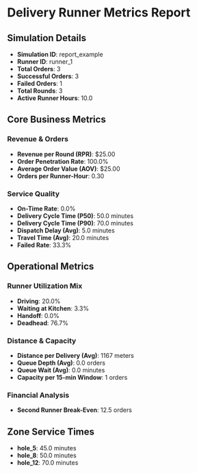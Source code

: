 # Delivery Runner Metrics Report

## Simulation Details
- **Simulation ID**: report_example
- **Runner ID**: runner_1
- **Total Orders**: 3
- **Successful Orders**: 3
- **Failed Orders**: 1
- **Total Rounds**: 3
- **Active Runner Hours**: 10.0

## Core Business Metrics

### Revenue & Orders
- **Revenue per Round (RPR)**: $25.00
- **Order Penetration Rate**: 100.0%
- **Average Order Value (AOV)**: $25.00
- **Orders per Runner-Hour**: 0.30

### Service Quality
- **On-Time Rate**: 0.0%
- **Delivery Cycle Time (P50)**: 50.0 minutes
- **Delivery Cycle Time (P90)**: 70.0 minutes
- **Dispatch Delay (Avg)**: 5.0 minutes
- **Travel Time (Avg)**: 20.0 minutes
- **Failed Rate**: 33.3%

## Operational Metrics

### Runner Utilization Mix
- **Driving**: 20.0%
- **Waiting at Kitchen**: 3.3%
- **Handoff**: 0.0%
- **Deadhead**: 76.7%

### Distance & Capacity
- **Distance per Delivery (Avg)**: 1167 meters
- **Queue Depth (Avg)**: 0.0 orders
- **Queue Wait (Avg)**: 0.0 minutes
- **Capacity per 15-min Window**: 1 orders

### Financial Analysis
- **Second Runner Break-Even**: 12.5 orders

## Zone Service Times

- **hole_5**: 45.0 minutes
- **hole_8**: 50.0 minutes
- **hole_12**: 70.0 minutes
